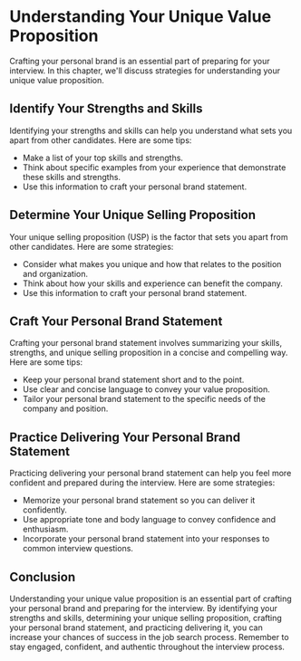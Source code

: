 Understanding Your Unique Value Proposition
====================================================================================

Crafting your personal brand is an essential part of preparing for your interview. In this chapter, we'll discuss strategies for understanding your unique value proposition.

Identify Your Strengths and Skills
----------------------------------

Identifying your strengths and skills can help you understand what sets you apart from other candidates. Here are some tips:

* Make a list of your top skills and strengths.
* Think about specific examples from your experience that demonstrate these skills and strengths.
* Use this information to craft your personal brand statement.

Determine Your Unique Selling Proposition
-----------------------------------------

Your unique selling proposition (USP) is the factor that sets you apart from other candidates. Here are some strategies:

* Consider what makes you unique and how that relates to the position and organization.
* Think about how your skills and experience can benefit the company.
* Use this information to craft your personal brand statement.

Craft Your Personal Brand Statement
-----------------------------------

Crafting your personal brand statement involves summarizing your skills, strengths, and unique selling proposition in a concise and compelling way. Here are some tips:

* Keep your personal brand statement short and to the point.
* Use clear and concise language to convey your value proposition.
* Tailor your personal brand statement to the specific needs of the company and position.

Practice Delivering Your Personal Brand Statement
-------------------------------------------------

Practicing delivering your personal brand statement can help you feel more confident and prepared during the interview. Here are some strategies:

* Memorize your personal brand statement so you can deliver it confidently.
* Use appropriate tone and body language to convey confidence and enthusiasm.
* Incorporate your personal brand statement into your responses to common interview questions.

Conclusion
----------

Understanding your unique value proposition is an essential part of crafting your personal brand and preparing for the interview. By identifying your strengths and skills, determining your unique selling proposition, crafting your personal brand statement, and practicing delivering it, you can increase your chances of success in the job search process. Remember to stay engaged, confident, and authentic throughout the interview process.
